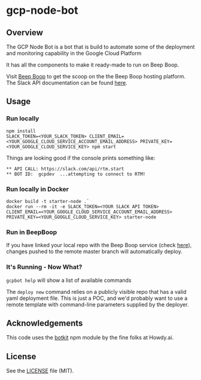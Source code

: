 # gcp-node-bot

## Overview
The GCP Node Bot is a bot that is build to automate some of the deployment and monitoring capability in the Google Cloud Platform

It has all the components to make it ready-made to run on Beep Boop.

Visit [Beep Boop](https://beepboophq.com/docs/article/overview) to get the scoop on the the Beep Boop hosting platform. The Slack API documentation can be found [here](https://api.slack.com/).

## Usage

### Run locally
	npm install
	SLACK_TOKEN=<YOUR_SLACK_TOKEN> CLIENT_EMAIL=<YOUR_GOOGLE_CLOUD_SERVICE_ACCOUNT_EMAIL_ADDRESS> PRIVATE_KEY=<YOUR_GOOGLE_CLOUD_SERVICE_KEY> npm start

Things are looking good if the console prints something like:

    ** API CALL: https://slack.com/api/rtm.start
    ** BOT ID:  gcpdev  ...attempting to connect to RTM!

### Run locally in Docker
	docker build -t starter-node .`
	docker run --rm -it -e SLACK_TOKEN=<YOUR SLACK API TOKEN> CLIENT_EMAIL=<YOUR_GOOGLE_CLOUD_SERVICE_ACCOUNT_EMAIL_ADDRESS> PRIVATE_KEY=<YOUR_GOOGLE_CLOUD_SERVICE_KEY> starter-node

### Run in BeepBoop
If you have linked your local repo with the Beep Boop service (check [here](https://beepboophq.com/0_o/my-projects)), changes pushed to the remote master branch will automatically deploy.

### It's Running - Now What?

`gcpbot help` will show a list of available commands

The `deploy new` command relies on a publicly visible repo that has a valid yaml deployment file.  This is just a POC, and we'd probably want to use a remote template with command-line parameters supplied by the deployer.

## Acknowledgements

This code uses the [botkit](https://github.com/howdyai/botkit) npm module by the fine folks at Howdy.ai.

## License

See the [LICENSE](LICENSE.md) file (MIT).
